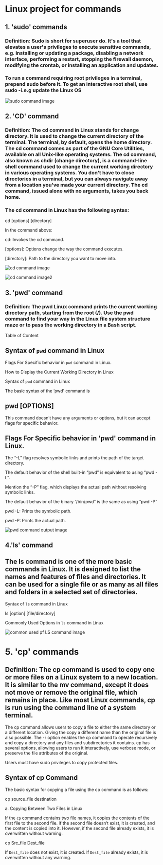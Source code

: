 
# Linux project for commands

## 1. 'sudo' commands 

### Definition: Sudo is short for superuser do. It's a tool that elevates a user's privileges to execute sensitive commands, e.g. installing or updating a package, disabling a network interface, performing a restart, stopping the firewall daemon, modifying the crontab, or installing an application and updates.

### To run a command requiring root privileges in a terminal, prepend sudo before it. To get an interactive root shell, use sudo -i.e.g  update the Linux OS

![sudo command image](image/sudo-command.png)


## 2. 'CD' command

### Definition: The cd command in Linux stands for change directory. It is used to change the current directory of the terminal. The terminal, by default, opens the home directory. The cd command comes as part of the GNU Core Utilities, available on all Unix-like operating systems. The cd command, also known as chdir (change directory), is a command-line shell command used to change the current working directory in various operating systems. You don't have to close directories in a terminal, but you can always navigate away from a location you've made your current directory. The cd command, issued alone with no arguments, takes you back home.

### The cd command in Linux has the following syntax:

cd [options] [directory]

In the command above:

cd: Invokes the cd command.

[options]: Options change the way the command executes.

[directory]: Path to the directory you want to move into.

![cd command image](image/cd-command.png)

![cd command image2](image/cd2-command.png)

## 3. 'pwd' command

### Definition: The pwd Linux command prints the current working directory path, starting from the root (/). Use the pwd command to find your way in the Linux file system structure maze or to pass the working directory in a Bash script.

Table of Content

## Syntax of `pwd` command in Linux

Flags For Specific behavior in `pwd` command in Linux.

How to Display the Current Working Directory in Linux

Syntax of `pwd` command in Linux

The basic syntax of the ‘pwd’ command is

## pwd [OPTIONS]

This command doesn’t have any arguments or options, but it can accept flags for specific behavior. 

## Flags For Specific behavior in 'pwd' command in Linux.

The “-L” flag resolves symbolic links and prints the path of the target directory.

The default behavior of the shell built-in “pwd” is equivalent to using “pwd -L”.

Mention the “-P” flag, which displays the actual path without resolving symbolic links.

The default behavior of the binary “/bin/pwd” is the same as using “pwd -P”

pwd -L: Prints the symbolic path. 

pwd -P: Prints the actual path.


![pwd command output image](image/pwd-command.png)

## 4.'ls' command

## The ls command is one of the more basic commands in Linux. It is designed to list the names and features of files and directories. It can be used for a single file or as many as all files and folders in a selected set of directories.

Syntax of `ls` command in Linux

ls [option] [file/directory] 

Commonly Used Options in `ls` command in Linux

![common used pf LS command image](image/lscommonlyused.png)

# 5. 'cp' commands 

## Definition: The cp command is used to copy one or more files on a Linux system to a new location. It is similar to the mv command, except it does not move or remove the original file, which remains in place. Like most Linux commands, cp is run using the command line of a system terminal.

The cp command allows users to copy a file to either the same directory or a different location. Giving the copy a different name than the original file is also possible. The -r option enables the cp command to operate recursively and copy a directory and any files and subdirectories it contains. cp has several options, allowing users to run it interactively, use verbose mode, or preserve the file attributes of the original.

Users must have sudo privileges to copy protected files.

## Syntax of cp Command

The basic syntax for copying a file using the cp command is as follows:

cp source_file destination

   a. Copying Between Two Files in Linux

If the `cp` command contains two file names, it copies the contents of the first file to the second file. If the second file doesn’t exist, it is created, and the content is copied into it. However, if the second file already exists, it is overwritten without warning.

cp Src_file Dest_file


If `Dest_file` does not exist, it is created.
If `Dest_file` already exists, it is overwritten without any warning.


